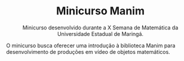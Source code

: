 <h1 align="center"> Minicurso Manim </h1>

<p align="center"> Minicurso desenvolvido durante a X Semana de Matemática
da Universidade Estadual de Maringá.</p> 

<p>O minicurso busca oferecer uma introdução à biblioteca Manim para desenvolvimento
de produções em vídeo de objetos matemáticos.</p>

